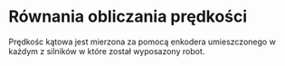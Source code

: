 
# Równania obliczania prędkości


Prędkośc kątowa jest mierzona za pomocą enkodera umieszczonego w każdym z silników w które został wyposazony robot.
